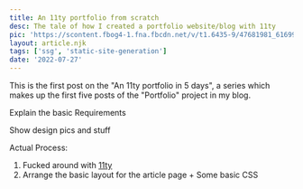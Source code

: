 ```yaml
---
title: An 11ty portfolio from scratch
desc: The tale of how I created a portfolio website/blog with 11ty
pic: 'https://scontent.fbog4-1.fna.fbcdn.net/v/t1.6435-9/47681981_616991432090087_4321571749360566272_n.jpg?stp=dst-jpg_p320x320&_nc_cat=111&ccb=1-7&_nc_sid=e3f864&_nc_ohc=4iwv6txxCoUAX8rJx59&_nc_ht=scontent.fbog4-1.fna&oh=00_AT9ce43zosL-3H5GycCD0G0BBRZBHawfxyHnzP2s269YoA&oe=6306DE96'
layout: article.njk
tags: ['ssg', 'static-site-generation']
date: '2022-07-27'
---
```


<!-- https://www.11ty.dev/docs/data-frontmatter/
https://www.11ty.dev/docs/collections/
https://www.11ty.dev/docs/dates/
https://www.11ty.dev/docs/copy/
https://www.11ty.dev/docs/i18n/#content-negotiation-on-/-only

https://docs.netlify.com/routing/redirects/
https://docs.netlify.com/integrations/frameworks/eleventy/

https://mynaui.com/header/

https://tailwindcss.com/docs/responsive-design

https://www.delftstack.com/howto/javascript/javascript-subset-of-array/

https://choosealicense.com/

https://www.seanmcp.com/articles/logging-with-eleventy-and-nunjucks/ -->

This is the first post on the "An 11ty portfolio in 5 days", a series which makes up the first five posts of the "Portfolio" project in my blog.

Explain the basic Requirements

Show design pics and stuff

Actual Process:

1. Fucked around with [11ty](https://www.11ty.dev/)
2. Arrange the basic layout for the article page + Some basic CSS
